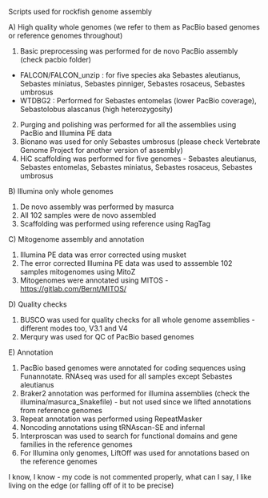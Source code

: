 Scripts used for rockfish genome assembly

A) High quality whole genomes (we refer to them as PacBio based genomes or reference genomes throughout)
1) Basic preprocessing was performed for de novo PacBio assembly (check pacbio folder)
 - FALCON/FALCON_unzip : for five species aka Sebastes aleutianus, Sebastes miniatus, Sebastes pinniger, Sebastes rosaceus, Sebastes umbrosus
 - WTDBG2 : Performed for Sebastes entomelas (lower PacBio coverage), Sebastolobus alascanus (high heterozygosity)
2) Purging and polishing was performed for all the assemblies using PacBio and Illumina PE data
3) Bionano was used for only Sebastes umbrosus (please check Vertebrate Genome Project for another version of assembly)
4) HiC scaffolding was performed for five genomes - Sebastes aleutianus, Sebastes entomelas, Sebastes miniatus, Sebastes rosaceus, Sebastes umbrosus

B) Illumina only whole genomes
1) De novo assembly was performed by masurca
2) All 102 samples were de novo assembled
3) Scaffolding was performed using reference using RagTag

C) Mitogenome assembly and annotation
1) Illumina PE data was error corrected using musket
2) The error corrected Illumina PE data was used to asssemble 102 samples mitogenomes using MitoZ
3) Mitogenomes were annotated using MITOS - https://gitlab.com/Bernt/MITOS/

D) Quality checks
1) BUSCO was used for quality checks for all whole genome assemblies - different modes too, V3.1 and V4
2) Merqury was used for QC of PacBio based genomes

E) Annotation
1) PacBio based genomes were annotated for coding sequences using Funannotate. RNAseq was used for all samples except Sebastes aleutianus 
2) Braker2 annotation was performed for illumina assemblies (check the illumina/masurca_Snakefile) - but not used since we lifted annotations from reference genomes
3) Repeat annotation was performed using RepeatMasker
4) Noncoding annotations using tRNAscan-SE and infernal
5) Interproscan was used to search for functional domains and gene families in the reference genomes
6) For Illumina only genomes, LiftOff was used for annotations based on the reference genomes

I know, I know - my code is not commented properly, what can I say, I like living on the edge (or falling off of it to be precise)
